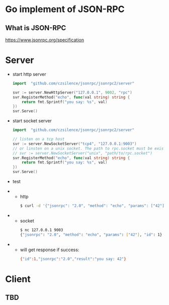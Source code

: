 # Go implement of JSON-RPC

## What is JSON-RPC

https://www.jsonrpc.org/specification

# Server

* start http server

    ```go
    import 	"github.com/czsilence/jsonrpc/jsonrpc2/server"

	svr := server.NewHttpServer("127.0.0.1", 9002, "rpc")
	svr.RegisterMethod("echo", func(val string) string {
		return fmt.Sprintf("you say: %s", val)
	})
	svr.Serve()
    ```

* start socket server

    ```go
    import 	"github.com/czsilence/jsonrpc/jsonrpc2/server"

    // listen on a tcp host
    svr := server.NewSocketServer("tcp4", "127.0.0.1:9003")
    // or linsten on a unix socket. The path to rpc.socket must be exist
	// svr := server.NewSocketServer("unix", "path/to/rpc.socket")
	svr.RegisterMethod("echo", func(val string) string {
		return fmt.Sprintf("you say: %s", val)
	})
	svr.Serve()
    ```

* test

* * http  
    ```bash
    $ curl -d '{"jsonrpc": "2.0", "method": "echo", "params": ["42"], "id": 1}' http://127.0.0.1:9002/rpc
    ```
* * socket
    ```bash
    $ nc 127.0.0.1 9003
    {"jsonrpc": "2.0", "method": "echo", "params": ["42"], "id": 1}
    ```
* * will get response if success:
    ```bash
    {"id":1,"jsonrpc":"2.0","result":"you say: 42"}
    ```

# Client

## TBD
